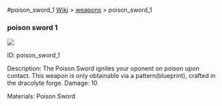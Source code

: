 #poison_sword_1
<a href="/wiki.html">Wiki</a> > <a href="/posts/wiki/weapons">weapons</a> > <a>poison_sword_1</a>
<div class="iteminfo">
<h3>poison sword 1</h3>
<img class="pixelimage" src="https://dragon-force-studio.com/images/EF_wiki/poison_sword_1.png">

<a class="iteminfoitem">ID: poison_sword_1</a></div>
Description: The Poison Sword ignites your oponent on poison upon contact.  This weapon is only obtainable via a pattern(blueprint), crafted in the dracolyte forge. 
Damage: 10 

Materials: Poison Sword